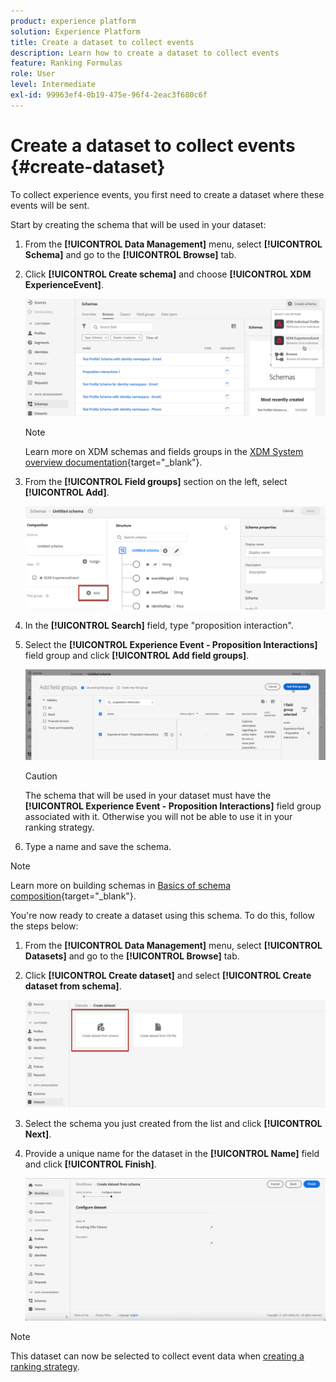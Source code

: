 ```yaml
---
product: experience platform
solution: Experience Platform
title: Create a dataset to collect events
description: Learn how to create a dataset to collect events
feature: Ranking Formulas
role: User
level: Intermediate
exl-id: 99963ef4-0b19-475e-96f4-2eac3f680c6f
---
```

# Create a dataset to collect events {#create-dataset}

To collect experience events, you first need to create a dataset where these events will be sent.

Start by creating the schema that will be used in your dataset:

1. From the **[!UICONTROL Data Management]** menu, select **[!UICONTROL Schema]** and go to the **[!UICONTROL Browse]** tab.

1. Click **[!UICONTROL Create schema]** and choose **[!UICONTROL XDM ExperienceEvent]**.

    ![](../assets/ai-ranking-xdm-event.png)

    >[!NOTE]
    >
    >Learn more on XDM schemas and fields groups in the [XDM System overview documentation](https://experienceleague.adobe.com/docs/experience-platform/xdm/home.html?lang=en){target="_blank"}.

1. From the **[!UICONTROL Field groups]** section on the left, select **[!UICONTROL Add]**.

    ![](../assets/ai-ranking-fields-groups.png)

1. In the **[!UICONTROL Search]** field, type "proposition interaction".

1. Select the **[!UICONTROL Experience Event - Proposition Interactions]** field group and click **[!UICONTROL Add field groups]**.

    ![](../assets/ai-ranking-add-field-group.png)

    >[!CAUTION]
    >
    >The schema that will be used in your dataset must have the **[!UICONTROL Experience Event - Proposition Interactions]** field group associated with it. Otherwise you will not be able to use it in your ranking strategy.

1. Type a name and save the schema.

>[!NOTE]
>
>Learn more on building schemas in [Basics of schema composition](https://experienceleague.adobe.com/docs/experience-platform/xdm/schema/composition.html?lang=en#understanding-schemas){target="_blank"}.

You're now ready to create a dataset using this schema. To do this, follow the steps below:

1. From the **[!UICONTROL Data Management]** menu, select **[!UICONTROL Datasets]** and go to the **[!UICONTROL Browse]** tab.

1. Click **[!UICONTROL Create dataset]** and select **[!UICONTROL Create dataset from schema]**.

    ![](../assets/ai-ranking-create-dataset-from-schema.png)
    
1. Select the schema you just created from the list and click **[!UICONTROL Next]**.

1. Provide a unique name for the dataset in the **[!UICONTROL Name]** field and click **[!UICONTROL Finish]**.

    ![](../assets/ai-ranking-dataset-name.png)

>[!NOTE]
>
>This dataset can now be selected to collect event data when [creating a ranking strategy](#create-ranking-strategy).
